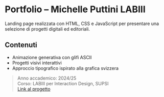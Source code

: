 # Portfolio – Michelle Puttini LABIII

Landing page realizzata con HTML, CSS e JavaScript per presentare una selezione di progetti digitali ed editoriali.

## Contenuti
- Animazione generativa con glifi ASCII
- Progetti visivi interattivi
- Approccio tipografico ispirato alla grafica svizzera

> Anno accademico: 2024/25  
> Corso: LABIII per Interaction Design, SUPSI  
> [Link al progetto](https://michelleputtini.github.io/Portfolio/)
